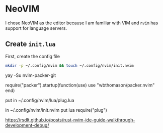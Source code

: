# NeoVIM
I chose NeoVIM as the editor because I am familiar with VIM and `nvim` has support for language servers.

## Create `init.lua`
First, create the config file
```bash
mkdir -p ~/.config/nvim && touch ~/.config/nvim/init.nvim
```

yay -Su nvim-packer-git

require("packer").startup(function(use)
  use "wbthomason/packer.nvim"
end)

put in ~/.config/nvim/lua/plug.lua

in ~/.config/nvim/init.nvim put 
lua require("plug")

https://rsdlt.github.io/posts/rust-nvim-ide-guide-walkthrough-development-debug/
